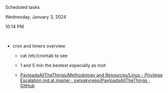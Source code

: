 Scheduled tasks

Wednesday, January 3, 2024

10:14 PM

 

-   cron and timers overview

    -   cat /etc/crontab to see

    -   1 and 5 min the bestest especially as root

    -   [PayloadsAllTheThings/Methodology and Resources/Linux - Privilege Escalation.md at master · swisskyrepo/PayloadsAllTheThings · GitHub](https://github.com/swisskyrepo/PayloadsAllTheThings/blob/master/Methodology%20and%20Resources/Linux%20-%20Privilege%20Escalation.md#scheduled-tasks)
